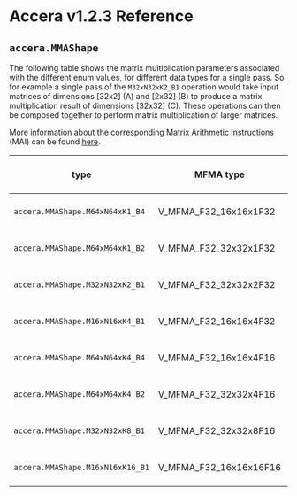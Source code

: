 [//]: # (Project: Accera)
[//]: # (Version: v1.2.3)

# Accera v1.2.3 Reference
## `accera.MMAShape`

The following table shows the matrix multiplication parameters associated with the different enum values, for different data types for a single pass. So for example a single pass of the `M32xN32xK2_B1` operation would take input matrices of dimensions [32x2] (A) and [2x32] (B) to produce a matrix multiplication result of dimensions [32x32] (C). These operations can then be composed together to perform matrix multiplication of larger matrices.

More information about the corresponding Matrix Arithmetic Instructions (MAI) can be found [here](https://developer.amd.com/wp-content/resources/CDNA1_Shader_ISA_14December2020.pdf).

type | MFMA type | M, N, K | Inout type | Output Type |
---|---|---|---|---|
`accera.MMAShape.M64xN64xK1_B4` | V_MFMA_F32_16x16x1F32 | 64, 64, 1 | ScalarType.float32 | ScalarType.float32|
`accera.MMAShape.M64xM64xK1_B2` | V_MFMA_F32_32x32x1F32 | 64, 64, 1 | ScalarType.float32 | ScalarType.float32|
`accera.MMAShape.M32xN32xK2_B1` | V_MFMA_F32_32x32x2F32 | 32, 32, 2 | ScalarType.float32 | ScalarType.float32|
`accera.MMAShape.M16xN16xK4_B1` | V_MFMA_F32_16x16x4F32 | 16, 16, 4 | ScalarType.float32 | ScalarType.float32|
`accera.MMAShape.M64xN64xK4_B4` | V_MFMA_F32_16x16x4F16 | 64, 64, 4 | ScalarType.float16 | ScalarType.float16 / ScalarType.float32|
`accera.MMAShape.M64xM64xK4_B2` | V_MFMA_F32_32x32x4F16 | 64, 64, 4 | ScalarType.float16 | ScalarType.float16 / ScalarType.float32|
`accera.MMAShape.M32xN32xK8_B1` | V_MFMA_F32_32x32x8F16 | 32, 32, 8 |ScalarType.float16 | ScalarType.float16 / ScalarType.float32|
`accera.MMAShape.M16xN16xK16_B1` | V_MFMA_F32_16x16x16F16 | 16, 16, 16 | ScalarType.float16 | ScalarType.float16 / ScalarType.float32|

<div style="page-break-after: always;"></div>
